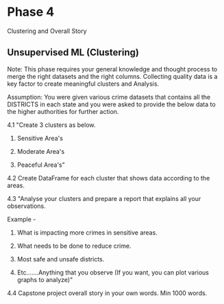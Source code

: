 # Phase 4 

Clustering and Overall Story

## Unsupervised ML (Clustering)


Note: This phase requires your general knowledge and thought process to merge the right datasets and the right columns. Collecting quality data is a key factor to create meaningful clusters and Analysis.

Assumption: You were given various crime datasets that contains all the DISTRICTS in each state and you were asked to provide the below data to the higher authorities for further action.


4.1  "Create 3 clusters as below.

   1. Sensitive Area's

   2. Moderate Area's

   3. Peaceful Area's"

4.2  Create DataFrame for each cluster that shows data according to the areas.

4.3  "Analyse your clusters and prepare a report that explains all your observations.

   Example - 

   1. What is impacting more crimes in sensitive areas. 

   2. What needs to be done to reduce crime. 

   3. Most safe and unsafe districts.

   4. Etc.......Anything that you observe (If you want, you can plot various graphs to analyze)"

4.4   Capstone project overall story in your own words. Min 1000 words.
